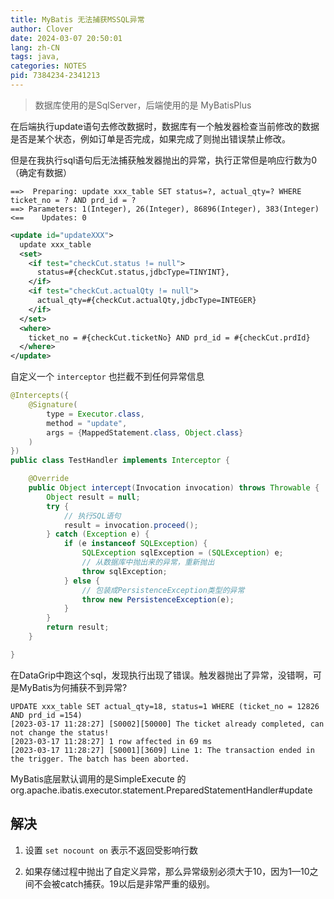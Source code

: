 ```yaml
---
title: MyBatis 无法捕获MSSQL异常
author: Clover
date: 2024-03-07 20:50:01
lang: zh-CN
tags: java,
categories: NOTES
pid: 7384234-2341213
---
```


> 数据库使用的是SqlServer，后端使用的是 MyBatisPlus

在后端执行update语句去修改数据时，数据库有一个触发器检查当前修改的数据是否是某个状态，例如订单是否完成，如果完成了则抛出错误禁止修改。

但是在我执行sql语句后无法捕获触发器抛出的异常，执行正常但是响应行数为0（确定有数据）

```
==>  Preparing: update xxx_table SET status=?, actual_qty=? WHERE ticket_no = ? AND prd_id = ?
==> Parameters: 1(Integer), 26(Integer), 86896(Integer), 383(Integer)
<==    Updates: 0
```

```xml
<update id="updateXXX">
  update xxx_table
  <set>
    <if test="checkCut.status != null">
      status=#{checkCut.status,jdbcType=TINYINT},
    </if>
    <if test="checkCut.actualQty != null">
      actual_qty=#{checkCut.actualQty,jdbcType=INTEGER}
    </if>
  </set>
  <where>
    ticket_no = #{checkCut.ticketNo} AND prd_id = #{checkCut.prdId}
  </where>
</update>
```

自定义一个 `interceptor` 也拦截不到任何异常信息

```java
@Intercepts({
    @Signature(
        type = Executor.class,
        method = "update",
        args = {MappedStatement.class, Object.class}
    )
})
public class TestHandler implements Interceptor {

    @Override
    public Object intercept(Invocation invocation) throws Throwable {
        Object result = null;
        try {
            // 执行SQL语句
            result = invocation.proceed();
        } catch (Exception e) {
            if (e instanceof SQLException) {
                SQLException sqlException = (SQLException) e;
                // 从数据库中抛出来的异常，重新抛出
                throw sqlException;
            } else {
                // 包装成PersistenceException类型的异常
                throw new PersistenceException(e);
            }
        }
        return result;
    }

}
```

在DataGrip中跑这个sql，发现执行出现了错误。触发器抛出了异常，没错啊，可是MyBatis为何捕获不到异常?

```
UPDATE xxx_table SET actual_qty=18, status=1 WHERE (ticket_no = 12826 AND prd_id =154)
[2023-03-17 11:28:27] [S0002][50000] The ticket already completed, can not change the status!
[2023-03-17 11:28:27] 1 row affected in 69 ms
[2023-03-17 11:28:27] [S0001][3609] Line 1: The transaction ended in the trigger. The batch has been aborted.
```

MyBatis底层默认调用的是SimpleExecute 的 org.apache.ibatis.executor.statement.PreparedStatementHandler#update

## 解决

1. 设置 `set nocount on` 表示不返回受影响行数

2. 如果存储过程中抛出了自定义异常，那么异常级别必须大于10，因为1—10之间不会被catch捕获。19以后是非常严重的级别。
